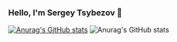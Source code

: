 ### Hello, I'm Sergey Tsybezov 👋
[![Anurag's GitHub stats](https://github-readme-stats.vercel.app/api?username=TsybezovSergey)](https://github.com/anuraghazra/github-readme-stats)
![Anurag's GitHub stats](https://github-readme-stats.vercel.app/api?username=TsybezovSergey&show_icons=true&theme=radical)

<!--
**TsybezovSergey/TsybezovSergey** is a ✨ _special_ ✨ repository because its `README.md` (this file) appears on your GitHub profile.

Here are some ideas to get you started:

- 🔭 I’m currently working on ...
- 🌱 I’m currently learning ...
- 👯 I’m looking to collaborate on ...
- 🤔 I’m looking for help with ...
- 💬 Ask me about ...
- 📫 How to reach me: ...
- 😄 Pronouns: ...
- ⚡ Fun fact: ...
-->
